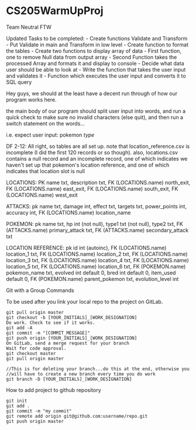 # CS205WarmUpProj
Team Neutral FTW

Updated Tasks to be completed:
    - Create functions Validate and Transform
        - Put Validate in main and Transform in low level
    - Create function to format the tables
    - Create two functions to display array of data
        - First function, one to remove Null data from output array
        - Second Function takes the processed Array and formats it and display to console
    - Decide what data user should be able to look at
    - Write the function that takes the user input and validates it
    - Function which executes the user input and converts it to SQL query

Hey guys, we should at the least have a decent run through of how our program works here.

the main body of our program should split user input into words, and run a quick check to make sure no invalid characters (else quit), and then run a switch statement on the words...

i.e. expect user input: 
pokemon *type*


DF 2-12:
All right, so tables are all set up. note that location_reference.csv is incomplete (I did the first 120 records or so though).
also, locations.csv contains a null record and an incomplete record, one of which indicates we haven't set up that pokemon's location reference, and one of which indicates that location slot is null

LOCATIONS:
PK name txt,
description txt,
FK (LOCATIONS.name) north_exit,
FK (LOCATIONS.name) east_exit,
FK (LOCATIONS.name) south_exit,
FK (LOCATIONS.name) west_exit

ATTACKS:
pk name txt,
damage int,
effect txt,
targets txt,
power_points int,
accuracy int,
FK (LOCATIONS.name) location_name

POKEMON:
pk name txt,
hp int (not null),
type1 txt (not null),
type2 txt,
FK (ATTACKS.name) primary_attack txt,
FK (ATTACKS.name) secondary_attack txt

LOCATION REFERENCE:
pk id int (autoinc),
FK (LOCATIONS.name) location_1 txt,
FK (LOCATIONS.name) location_2 txt,
FK (LOCATIONS.name) location_3 txt,
FK (LOCATIONS.name) location_4 txt,
FK (LOCATIONS.name) location_5 txt,
FK (LOCATIONS.name) location_6 txt,
FK (POKEMON.name) pokemon_name txt,
evolved int default 0,
bred int default 0,
item_used default 0,
FK (POKEMON.name) parent_pokemon txt,
evolution_level int
  
  Git with a Group Commands

To be used after you link your local repo to the project on GitLab.

    git pull origin master
    git checkout -b [YOUR_INITIALS]_[WORK_DESIGNATION]
    Do work. Check to see if it works.
    git add -A
    git commit -m "[COMMIT_MESSAGE]"
    git push origin [YOUR_INITIALS]_[WORK_DESIGNATION]
    On GitLab, send a merge request for your branch
    Wait for code approval.
    git checkout master
    git pull origin master

    //This is for deleting your branch...do this at the end, otherwise you
    //will have to create a new branch every time you do work
    git branch -D [YOUR_INITIALS]_[WORK_DESIGNATION]

How to add project to github repository

    git init
    git add .
    git commit -m "my commit"
    git remote add origin git@github.com:username/repo.git
    git push origin master
